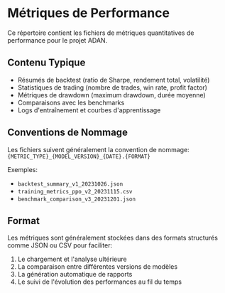 # Métriques de Performance

Ce répertoire contient les fichiers de métriques quantitatives de performance pour le projet ADAN.

## Contenu Typique

* Résumés de backtest (ratio de Sharpe, rendement total, volatilité)
* Statistiques de trading (nombre de trades, win rate, profit factor)
* Métriques de drawdown (maximum drawdown, durée moyenne)
* Comparaisons avec les benchmarks
* Logs d'entraînement et courbes d'apprentissage

## Conventions de Nommage

Les fichiers suivent généralement la convention de nommage:
`{METRIC_TYPE}_{MODEL_VERSION}_{DATE}.{FORMAT}`

Exemples:
* `backtest_summary_v1_20231026.json`
* `training_metrics_ppo_v2_20231115.csv`
* `benchmark_comparison_v3_20231201.json`

## Format

Les métriques sont généralement stockées dans des formats structurés comme JSON ou CSV pour faciliter:
1. Le chargement et l'analyse ultérieure
2. La comparaison entre différentes versions de modèles
3. La génération automatique de rapports
4. Le suivi de l'évolution des performances au fil du temps
